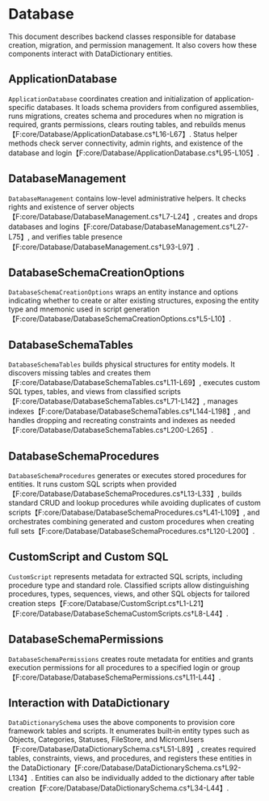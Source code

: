 # Database

This document describes backend classes responsible for database creation, migration, and permission management. It also covers how these components interact with DataDictionary entities.

## ApplicationDatabase

`ApplicationDatabase` coordinates creation and initialization of application-specific databases. It loads schema providers from configured assemblies, runs migrations, creates schema and procedures when no migration is required, grants permissions, clears routing tables, and rebuilds menus【F:core/Database/ApplicationDatabase.cs†L16-L67】. Status helper methods check server connectivity, admin rights, and existence of the database and login【F:core/Database/ApplicationDatabase.cs†L95-L105】.

## DatabaseManagement

`DatabaseManagement` contains low-level administrative helpers. It checks rights and existence of server objects【F:core/Database/DatabaseManagement.cs†L7-L24】, creates and drops databases and logins【F:core/Database/DatabaseManagement.cs†L27-L75】, and verifies table presence【F:core/Database/DatabaseManagement.cs†L93-L97】.

## DatabaseSchemaCreationOptions

`DatabaseSchemaCreationOptions` wraps an entity instance and options indicating whether to create or alter existing structures, exposing the entity type and mnemonic used in script generation【F:core/Database/DatabaseSchemaCreationOptions.cs†L5-L10】.

## DatabaseSchemaTables

`DatabaseSchemaTables` builds physical structures for entity models. It discovers missing tables and creates them【F:core/Database/DatabaseSchemaTables.cs†L11-L69】, executes custom SQL types, tables, and views from classified scripts【F:core/Database/DatabaseSchemaTables.cs†L71-L142】, manages indexes【F:core/Database/DatabaseSchemaTables.cs†L144-L198】, and handles dropping and recreating constraints and indexes as needed【F:core/Database/DatabaseSchemaTables.cs†L200-L265】.

## DatabaseSchemaProcedures

`DatabaseSchemaProcedures` generates or executes stored procedures for entities. It runs custom SQL scripts when provided【F:core/Database/DatabaseSchemaProcedures.cs†L13-L33】, builds standard CRUD and lookup procedures while avoiding duplicates of custom scripts【F:core/Database/DatabaseSchemaProcedures.cs†L41-L109】, and orchestrates combining generated and custom procedures when creating full sets【F:core/Database/DatabaseSchemaProcedures.cs†L120-L200】.

## CustomScript and Custom SQL

`CustomScript` represents metadata for extracted SQL scripts, including procedure type and standard role. Classified scripts allow distinguishing procedures, types, sequences, views, and other SQL objects for tailored creation steps【F:core/Database/CustomScript.cs†L1-L21】【F:core/Database/DatabaseSchemaCustomScripts.cs†L8-L44】.

## DatabaseSchemaPermissions

`DatabaseSchemaPermissions` creates route metadata for entities and grants execution permissions for all procedures to a specified login or group【F:core/Database/DatabaseSchemaPermissions.cs†L11-L44】.

## Interaction with DataDictionary

`DataDictionarySchema` uses the above components to provision core framework tables and scripts. It enumerates built‑in entity types such as Objects, Categories, Statuses, FileStore, and MicromUsers【F:core/Database/DataDictionarySchema.cs†L51-L89】, creates required tables, constraints, views, and procedures, and registers these entities in the DataDictionary【F:core/Database/DataDictionarySchema.cs†L92-L134】. Entities can also be individually added to the dictionary after table creation【F:core/Database/DataDictionarySchema.cs†L34-L44】.
